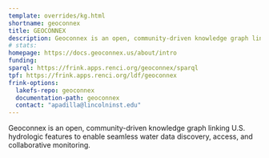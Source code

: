 ```yaml
---
template: overrides/kg.html
shortname: geoconnex
title: GEOCONNEX
description: Geoconnex is an open, community-driven knowledge graph linking U.S. hydrologic features to enable seamless water data discovery, access, and collaborative monitoring.
# stats: 
homepage: https://docs.geoconnex.us/about/intro
funding: 
sparql: https://frink.apps.renci.org/geoconnex/sparql
tpf: https://frink.apps.renci.org/ldf/geoconnex
frink-options:
  lakefs-repo: geoconnex
  documentation-path: geoconnex
  contact: "apadilla@lincolninst.edu"
---
```

Geoconnex is an open, community-driven knowledge graph linking U.S. hydrologic features to enable seamless water data discovery, access, and collaborative monitoring.
